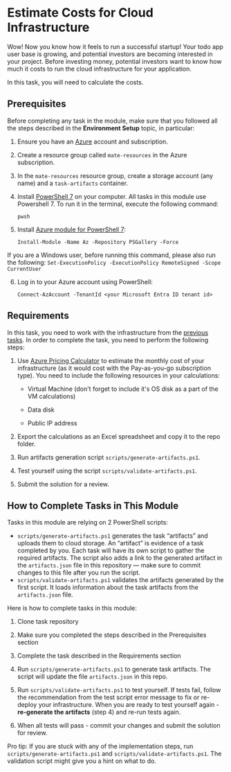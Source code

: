 # Estimate Сosts for Сloud Infrastructure

Wow! Now you know how it feels to run a successful startup! Your todo app user base is growing, and potential investors are becoming interested in your project. Before investing money, potential investors want to know how much it costs to run the cloud infrastructure for your application. 

In this task, you will need to calculate the costs.

## Prerequisites

Before completing any task in the module, make sure that you followed all the steps described in the **Environment Setup** topic, in particular: 

1. Ensure you have an [Azure](https://azure.microsoft.com/en-us/free/) account and subscription.

2. Create a resource group called `mate-resources` in the Azure subscription.

3. In the `mate-resources` resource group, create a storage account (any name) and a `task-artifacts` container.

4. Install [PowerShell 7](https://learn.microsoft.com/en-us/powershell/scripting/install/installing-powershell?view=powershell-7.4) on your computer. All tasks in this module use Powershell 7. To run it in the terminal, execute the following command: 
    ```
    pwsh
    ```

5. Install [Azure module for PowerShell 7](https://learn.microsoft.com/en-us/powershell/azure/install-azure-powershell?view=azps-11.3.0): 
    ```
    Install-Module -Name Az -Repository PSGallery -Force
    ```
If you are a Windows user, before running this command, please also run the following: 
    ```
    Set-ExecutionPolicy -ExecutionPolicy RemoteSigned -Scope CurrentUser
    ```

6. Log in to your Azure account using PowerShell:
    ```
    Connect-AzAccount -TenantId <your Microsoft Entra ID tenant id>
    ```

## Requirements

In this task, you need to work with the infrastructure from the [previous tasks](https://github.com/mate-academy/azure_task_5_move_vm_to_new_region). In order to complete the task, you need to perform the following steps: 

1. Use [Azure Pricing Calculator](https://azure.microsoft.com/en-gb/pricing/calculator/) to estimate the monthly cost of your infrastructure (as it would cost with the Pay-as-you-go subscription type). You need to include the following resources in your calculations:

    - Virtual Machine (don't forget to include it's OS disk as a part of the VM calculations)

    - Data disk 

    - Public IP address

2. Export the calculations as an Excel spreadsheet and copy it to the repo folder.

3. Run artifacts generation script `scripts/generate-artifacts.ps1`.

4. Test yourself using the script `scripts/validate-artifacts.ps1`.

4. Submit the solution for a review.

## How to Complete Tasks in This Module 

Tasks in this module are relying on 2 PowerShell scripts: 

- `scripts/generate-artifacts.ps1` generates the task “artifacts” and uploads them to cloud storage. An “artifact” is evidence of a task completed by you. Each task will have its own script to gather the required artifacts. The script also adds a link to the generated artifact in the `artifacts.json` file in this repository — make sure to commit changes to this file after you run the script. 
- `scripts/validate-artifacts.ps1` validates the artifacts generated by the first script. It loads information about the task artifacts from the `artifacts.json` file.

Here is how to complete tasks in this module:

1. Clone task repository

2. Make sure you completed the steps described in the Prerequisites section

3. Complete the task described in the Requirements section 

4. Run `scripts/generate-artifacts.ps1` to generate task artifacts. The script will update the file `artifacts.json` in this repo. 

5. Run `scripts/validate-artifacts.ps1` to test yourself. If tests fail, follow the recommendation from the test script error message to fix or re-deploy your infrastructure. When you are ready to test yourself again - **re-generate the artifacts** (step 4) and re-run tests again. 

6. When all tests will pass - commit your changes and submit the solution for review. 

Pro tip: If you are stuck with any of the implementation steps, run `scripts/generate-artifacts.ps1` and `scripts/validate-artifacts.ps1`. The validation script might give you a hint on what to do.  


